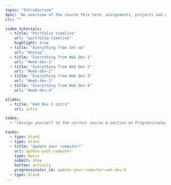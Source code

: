 ```yaml
---
topic: "Introduction"
desc: "An overview of the course this term, assignments, projects and weekly tasks."
clr: ""

video_tutorials:
  - title: "Portfolio timeline"
    url: "portfolio-timeline"
    highlight: true
  - title: "Everything from Set up"
    url: "#setup"
  - title: "Everything from Web Dev 1"
    url: "#web-dev-1"
  - title: "Everything from Web Dev 2"
    url: "#web-dev-2"
  - title: "Everything from Web Dev 3"
    url: "#web-dev-3"
  - title: "Everything from Web Dev 4"
    url: "#web-dev-4"

slides:
  - title: "Web Dev 5 intro"
    url: intro

todos:
  - "[Assign yourself to the correct course & section on Progressinator for due dates](https://progress.learntheweb.courses/profile/)"

tasks:
  - type: blank
  - type: blank
  - title: "Update your computer!"
    url: update-your-computer
    type: basic
    submit: show
    button: activity
    progressinator_id: update-your-computer-web-dev-5
  - type: blank
---
```

